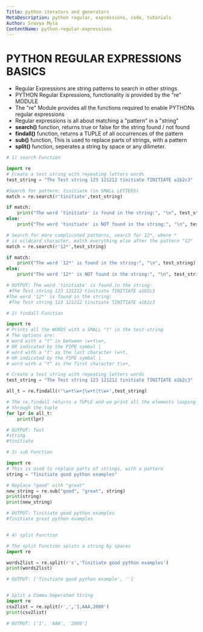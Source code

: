 ```yaml
---
Title: python iterators and generators
MetaDescription: python regular, expressions, code, tutorials
Author: Sravya Myla
ContentName: python-regular-expressions
---
```


# PYTHON REGULAR EXPRESSIONS BASICS
* Regular Expressions are string patterns to search in other strings
* PYTHON Regular Expressions, functionality is provided by the "re" MODULE
* The "re" Module provides all the functions required to enable PYTHONs
  regular expressions
* Regular expressions is all about matching a "pattern" in a "string"
* **search()** function, returns true or false for the string found / not found
* **findall()** function, returns a TUPLE of all occurrences of the pattern
* **sub()** function, This is used to replace parts of strings, with a pattern
* **split()** function, seperates a string by space or any dilimeter.
  
```python
# 1) search Function

import re
# Create a test string with repeating letters words
test_string = "The Test string 123 121212 tinitiate TINITIATE a1b2c3"

#Search for pattern: tinitiate (in SMALL LETTERS)
match = re.search(r'tinitiate',test_string)

if match:
    print("The word 'tinitiate' is found in the string:", "\n", test_string)
else:
    print("The word 'tinitiate' is NOT found in the string:", "\n", test_string)

# Search for more complicated patterns, search for 12*, where *
# is wildcard character, match everything else after the pattern "12"
match = re.search(r'12*',test_string)

if match:
    print("The word '12*' is found in the string:", "\n", test_string)
else:
    print("The word '12*' is NOT found in the string:", "\n", test_string)

# OUTPUT: The word 'tinitiate' is found in the string: 
 #The Test string 123 121212 tinitiate TINITIATE a1b2c3
#The word '12*' is found in the string: 
 #The Test string 123 121212 tinitiate TINITIATE a1b2c3
```

```python
# 2) findall Function

import re
# Prints all the WORDS with a SMALL "t" in the test-string
# The options are:
# word with a "t" in between \w+t\w+,
# OR indicated by the PIPE symbol |
# word with a "t" as the last character \w+t,
# OR indicated by the PIPE symbol |
# word with a "t" as the first character t\w+,

# Create a test string with repeating letters words
test_string = "The Test string 123 121212 tinitiate TINITIATE a1b2c3"

all_t = re.findall(r'\w+t\w+|\w+t|t\w+',test_string)

# The re.findall returns a TUPLE and we print all the elements looping
# through the tuple
for lpr in all_t:
    print(lpr)

# OUTPUT: Test
#string
#tinitiate
```

```python
# 3) sub Function

import re
# This is used to replace parts of strings, with a pattern
string = "Tinitiate good python examples"

# Replace "good" with "great"
new_string = re.sub("good", "great", string)
print(string)
print(new_string)

# OUTPUT: Tinitiate good python examples
#Tinitiate great python examples


# 4) split Function

# The split Function splits a string by spaces
import re

words2list = re.split(r's','Tinitiate good python examples')
print(words2list)

# OUTPUT: ['Tinitiate good python example', '']
```
```python

# Split a Comma Seperated String
import re
csv2list = re.split(r',','1,AAA,2000')
print(csv2list)

# OUTPUT: ['1', 'AAA', '2000']
```
